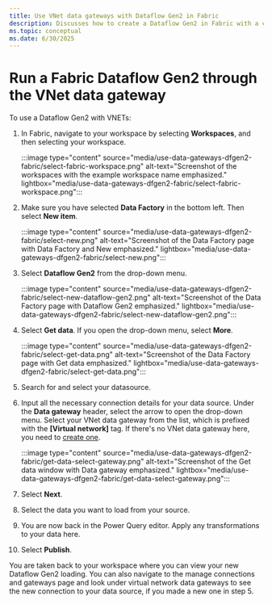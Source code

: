 ```yaml
---
title: Use VNet data gateways with Dataflow Gen2 in Fabric
description: Discusses how to create a Dataflow Gen2 in Fabric with a connection through the VNet data gateway.
ms.topic: conceptual
ms.date: 6/30/2025
---
```


# Run a Fabric Dataflow Gen2 through the VNet data gateway

To use a Dataflow Gen2 with VNETs:

1. In Fabric, navigate to your workspace by selecting **Workspaces**, and then selecting your workspace.

   :::image type="content" source="media/use-data-gateways-dfgen2-fabric/select-fabric-workspace.png" alt-text="Screenshot of the workspaces with the example workspace name emphasized." lightbox="media/use-data-gateways-dfgen2-fabric/select-fabric-workspace.png":::

2. Make sure you have selected **Data Factory** in the bottom left. Then select **New item**.

   :::image type="content" source="media/use-data-gateways-dfgen2-fabric/select-new.png" alt-text="Screenshot of the Data Factory page with Data Factory and New emphasized." lightbox="media/use-data-gateways-dfgen2-fabric/select-new.png":::

3. Select **Dataflow Gen2** from the drop-down menu.

   :::image type="content" source="media/use-data-gateways-dfgen2-fabric/select-new-dataflow-gen2.png" alt-text="Screenshot of the Data Factory page with Dataflow Gen2 emphasized." lightbox="media/use-data-gateways-dfgen2-fabric/select-new-dataflow-gen2.png":::

4. Select **Get data**. If you open the drop-down menu, select **More**.

   :::image type="content" source="media/use-data-gateways-dfgen2-fabric/select-get-data.png" alt-text="Screenshot of the Data Factory page with Get data emphasized." lightbox="media/use-data-gateways-dfgen2-fabric/select-get-data.png":::

5. Search for and select your datasource.

6. Input all the necessary connection details for your data source. Under the **Data gateway** header, select the arrow to open the drop-down menu. Select your VNet data gateway from the list, which is prefixed with the **[Virtual network]** tag. If there's no VNet data gateway here, you need to [create one](create-data-gateways.md).

   :::image type="content" source="media/use-data-gateways-dfgen2-fabric/get-data-select-gateway.png" alt-text="Screenshot of the Get data window with Data gateway emphasized." lightbox="media/use-data-gateways-dfgen2-fabric/get-data-select-gateway.png":::

7. Select **Next**.
8. Select the data you want to load from your source.
9. You are now back in the Power Query editor. Apply any transformations to your data here.
10. Select **Publish**.

You are taken back to your workspace where you can view your new Dataflow Gen2 loading. You can also navigate to the manage connections and gateways page and look under virtual network data gateways to see the new connection to your data source, if you made a new one in step 5.
